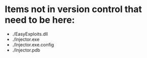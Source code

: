 # Items not in version control that need to be here:

- ./EasyExploits.dll
- ./Injector.exe
- ./Injector.exe.config
- ./Injector.pdb
